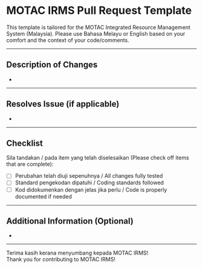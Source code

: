 # MOTAC IRMS Pull Request Template

This template is tailored for the MOTAC Integrated Resource Management System (Malaysia). Please use Bahasa Melayu or English based on your comfort and the context of your code/comments.

---

## Description of Changes

<!--
Ringkaskan perubahan utama yang dibuat dalam permintaan tarik ini.
(Summarize the main changes made in this pull request.)
-->
-

---

## Resolves Issue (if applicable)

<!--
Jika PR ini menyelesaikan satu atau lebih isu, nyatakan nombor isu tersebut di sini.
Use keywords like Fixes, Closes, or Resolves to auto-close issues, e.g.:
Resolves #123
-->
-

---

## Checklist

Sila tandakan / pada item yang telah diselesaikan (Please check off items that are complete):

- [ ] Perubahan telah diuji sepenuhnya / All changes fully tested
- [ ] Standard pengekodan dipatuhi / Coding standards followed
- [ ] Kod didokumenkan dengan jelas jika perlu / Code is properly documented if needed

---

## Additional Information (Optional)

<!--
Tambah maklumat tambahan, seperti screenshot, arahan pengujian, atau rujukan berkaitan.
(Provide any additional context, screenshots, test instructions, or related links.)
-->
-

---

Terima kasih kerana menyumbang kepada MOTAC IRMS!  
Thank you for contributing to MOTAC IRMS!
